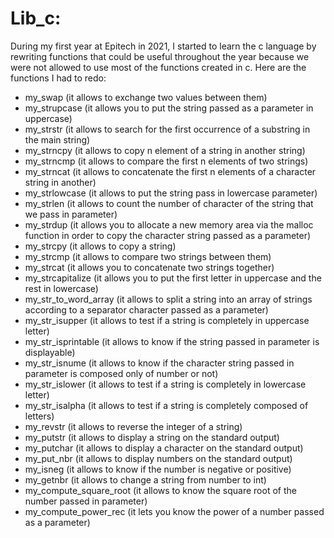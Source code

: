 # Lib_c:  
During my first year at Epitech in 2021, I started to learn the c language by rewriting functions that could be useful throughout the year because we were not allowed to use most of the functions created in c. Here are the functions I had to redo:
- my_swap (it allows to exchange two values ​​between them)
- my_strupcase (it allows you to put the string passed as a parameter in uppercase)
- my_strstr (it allows to search for the first occurrence of a substring in the main string)
- my_strncpy (it allows to copy n element of a string in another string)
- my_strncmp (it allows to compare the first n elements of two strings)
- my_strncat (it allows to concatenate the first n elements of a character string in another)
- my_strlowcase (it allows to put the string pass in lowercase parameter)
- my_strlen (it allows to count the number of character of the string that we pass in parameter)
- my_strdup (it allows you to allocate a new memory area via the malloc function in order to copy the character string passed as a parameter)
- my_strcpy (it allows to copy a string)
- my_strcmp (it allows to compare two strings between them)
- my_strcat (it allows you to concatenate two strings together)
- my_strcapitalize (it allows you to put the first letter in uppercase and the rest in lowercase)
- my_str_to_word_array (it allows to split a string into an array of strings according to a separator character passed as a parameter)
- my_str_isupper (it allows to test if a string is completely in uppercase letter)
- my_str_isprintable (it allows to know if the string passed in parameter is displayable)
- my_str_isnume (it allows to know if the character string passed in parameter is composed only of number or not)
- my_str_islower (it allows to test if a string is completely in lowercase letter)
- my_str_isalpha (it allows to test if a string is completely composed of letters)
- my_revstr (it allows to reverse the integer of a string)
- my_putstr (it allows to display a string on the standard output)
- my_putchar (it allows to display a character on the standard output)
- my_put_nbr (it allows to display numbers on the standard output)
- my_isneg (it allows to know if the number is negative or positive)
- my_getnbr (it allows to change a string from number to int)
- my_compute_square_root (it allows to know the square root of the number passed in parameter)
- my_compute_power_rec (it lets you know the power of a number passed as a parameter)
